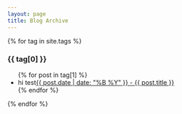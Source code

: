 ```yaml
---
layout: page
title: Blog Archive
---
```


{% for tag in site.tags %}
  <h3>{{ tag[0] }}</h3>
  <ul>
    {% for post in tag[1] %}
      <li>hi test<a href="{{ post.url }}">{{ post.date | date: "%B %Y" }} - {{ post.title }}</a></li>
    {% endfor %}
  </ul>
{% endfor %}
